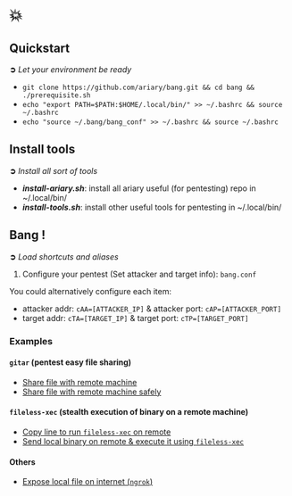 # 💥

## Quickstart
**➲** *Let your environment be ready*
* `git clone https://github.com/ariary/bang.git && cd bang && ./prerequisite.sh`
* `echo "export PATH=$PATH:$HOME/.local/bin/" >> ~/.bashrc && source ~/.bashrc`
* `echo "source ~/.bang/bang_conf" >> ~/.bashrc && source ~/.bashrc`

## Install tools
**➲** *Install all sort of tools*
* ***install-ariary.sh***: install all ariary useful (for pentesting) repo in ~/.local/bin/
* ***install-tools.sh***: install other useful tools for pentesting in ~/.local/bin/

## Bang !
**➲** *Load shortcuts and aliases*
1. Configure your pentest (Set attacker and target info): `bang.conf`

You could alternatively configure each item:
 * attacker addr: `cAA=[ATTACKER_IP]` & attacker port: `cAP=[ATTACKER_PORT]` 
 * target addr: `cTA=[TARGET_IP]` & target port: `cTP=[TARGET_PORT]`


### Examples

#### `gitar` (pentest easy file sharing)

* [Share file with remote machine](https://github.com/ariary/bang/blob/main/EXAMPLES.md#share-files)
* [Share file with remote machine safely](https://github.com/ariary/bang/blob/main/EXAMPLES.md#share-files-safely)

#### `fileless-xec` (stealth execution of binary on a remote machine)

* [Copy line to run `fileless-xec` on remote](https://github.com/ariary/bang/blob/main/EXAMPLES.md#copy-line-to-launch-fieleless-xec-stealth-dropper)
* [Send local binary on remote & execute it using `fileless-xec`](https://github.com/ariary/bang/blob/main/EXAMPLES.md#send-a-local-file-to-remote-fileless-xec-to-stealthy-run-it)

#### Others

* [Expose local file on internet (`ngrok`)](https://github.com/ariary/bang/blob/main/EXAMPLES.md#expose-local-file-on-internet)
